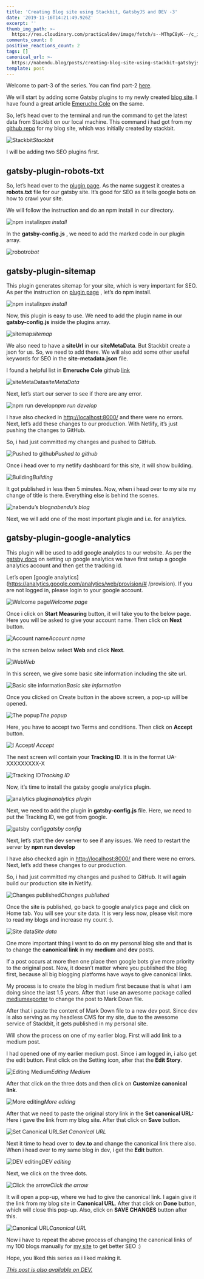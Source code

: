 ```yaml
---
title: 'Creating Blog site using Stackbit, GatsbyJS and DEV -3'
date: '2019-11-16T14:21:49.926Z'
excerpt: ''
thumb_img_path: >-
  https://res.cloudinary.com/practicaldev/image/fetch/s--MThpC8yK--/c_imagga_scale,f_auto,fl_progressive,h_420,q_auto,w_1000/https://res.cloudinary.com/practicaldev/image/fetch/s--O5vYzLMw--/c_imagga_scale%2Cf_auto%2Cfl_progressive%2Ch_420%2Cq_auto%2Cw_1000/https://thepracticaldev.s3.amazonaws.com/i/jbw5de7wcxxsc03eg1r6.jpeg
comments_count: 0
positive_reactions_count: 2
tags: []
canonical_url: >-
  https://nabendu.blog/posts/creating-blog-site-using-stackbit-gatsbyjs-and-dev-3-4n31/
template: post
---
```

Welcome to part-3 of the series. You can find part-2 [here](https://nabendu.blog/posts/creating-blog-site-using-stackbit-gatsbyjs-and-dev-2-10cb/).

We will start by adding some Gatsby plugins to my newly created [blog site](https://nabendu.blog/). I have found a great article [Emeruche Cole](https://dev.to/cole_ruche/my-top-plugins-for-a-gatsbyjs-powered-blog-1oo1) on the same.

So, let’s head over to the terminal and run the command to get the latest data from Stackbit on our local machine. This command i had got from my [github repo](https://github.com/nabendu82/nabendu-blog) for my blog site, which was initially created by stackbit.

![Stackbit](https://cdn-images-1.medium.com/max/2880/1*IdvMaOzrmZ_9JonK7b-WMw.png)*Stackbit*

I will be adding two SEO plugins first.

## gatsby-plugin-robots-txt

So, let’s head over to the [plugin page](https://www.gatsbyjs.org/packages/gatsby-plugin-robots-txt/?=gatsby-plugin-robots-txt). As the name suggest it creates a **robots.txt** file for our gatsby site. It’s good for SEO as it tells google bots on how to crawl your site.

We will follow the instruction and do an npm install in our directory.

![npm install](https://cdn-images-1.medium.com/max/2870/1*FSa6hcMzyeKeN2oaSfSs4A.png)*npm install*

In the **gatsby-config.js** , we need to add the marked code in our plugin array.

![robot](https://cdn-images-1.medium.com/max/2880/1*URp7bCW8IoxbVE3hpLCh3w.png)*robot*

## gatsby-plugin-sitemap

This plugin generates sitemap for your site, which is very important for SEO. As per the instruction on [plugin page](https://www.gatsbyjs.org/packages/gatsby-plugin-sitemap/?=) , let’s do npm install.

![npm install](https://cdn-images-1.medium.com/max/2870/1*EX5uju0_VUtrrRbzL4Te9A.png)*npm install*

Now, this plugin is easy to use. We need to add the plugin name in our **gatsby-config.js** inside the plugins array.

![sitemap](https://cdn-images-1.medium.com/max/2880/1*ilH7bUTGJ9yNjQZcxcAH4w.png)*sitemap*

We also need to have a **siteUrl** in our **siteMetaData**. But Stackbit create a json for us. So, we need to add there. We will also add some other useful keywords for SEO in the **site-metadata.json** file.

I found a helpful list in **Emeruche Cole** github [link](https://github.com/kingingcole/myblog/blob/master/gatsby-config.js)

![siteMetaData](https://cdn-images-1.medium.com/max/2880/1*-sMTiwj5MK-LZ0j5VDoN-g.png)*siteMetaData*

Next, let’s start our server to see if there are any error.

![npm run develop](https://cdn-images-1.medium.com/max/2880/1*0CTzZg5B6dVSPFFfJCANIQ.png)*npm run develop*

I have also checked in [http://localhost:8000/](http://localhost:8000/) and there were no errors. Next, let’s add these changes to our production. With Netlify, it’s just pushing the changes to GitHub.

So, i had just committed my changes and pushed to GitHub.

![Pushed to github](https://cdn-images-1.medium.com/max/2000/1*UxirZZoh7iVkdpYgb3nimQ.png)*Pushed to github*

Once i head over to my netlify dashboard for this site, it will show building.

![Building](https://cdn-images-1.medium.com/max/2880/1*Sh5siENGal3LpCXfwvQ0SQ.png)*Building*

It got published in less then 5 minutes. Now, when i head over to my site my change of title is there. Everything else is behind the scenes.

![nabendu’s blog](https://cdn-images-1.medium.com/max/2880/1*WoS5wsHJX9N8Ccu_fzRuEQ.png)*nabendu’s blog*

Next, we will add one of the most important plugin and i.e. for analytics.

## gatsby-plugin-google-analytics

This plugin will be used to add google analytics to our website. As per the [gatsby docs](https://www.gatsbyjs.org/docs/adding-analytics/) on setting up google analytics we have first setup a google analytics account and then get the tracking id.

Let’s open [google analytics](https://analytics.google.com/analytics/web/provision/# /provision). If you are not logged in, please login to your google account.

![Welcome page](https://cdn-images-1.medium.com/max/2880/1*68IAZKkcNkS-VFVeMAk-DA.png)*Welcome page*

Once i click on **Start Measuring** button, it will take you to the below page. Here you will be asked to give your account name. Then click on **Next** button.

![Account name](https://cdn-images-1.medium.com/max/2880/1*x-wEff1jF4dk2oE9Gf_Obg.png)*Account name*

In the screen below select **Web** and click **Next**.

![Web](https://cdn-images-1.medium.com/max/2880/1*INWa7XaS2k2NeP3NwrGY7A.png)*Web*

In this screen, we give some basic site information including the site url.

![Basic site information](https://cdn-images-1.medium.com/max/2880/1*nZpDq9NIMWODwhpcSIkqqw.png)*Basic site information*

Once you clicked on Create button in the above screen, a pop-up will be opened.

![The popup](https://cdn-images-1.medium.com/max/2880/1*FiNiyGWu7SgXzoCqgCaGnQ.png)*The popup*

Here, you have to accept two Terms and conditions. Then click on **Accept** button.

![I Accept](https://cdn-images-1.medium.com/max/2880/1*ZANb6A3m_S_mnNp-P8J2Lg.png)*I Accept*

The next screen will contain your **Tracking ID**. It is in the format UA-XXXXXXXXX-X

![Tracking ID](https://cdn-images-1.medium.com/max/2880/1*nNqa32mlZmmJhC9P4WQ_YQ.png)*Tracking ID*

Now, it’s time to install the gatsby google analytics plugin.

![analytics plugin](https://cdn-images-1.medium.com/max/2880/1*yAkgX-QSsDeLvDQ9WUuV-Q.png)*analytics plugin*

Next, we need to add the plugin in **gatsby-config.js** file. Here, we need to put the Tracking ID, we got from google.

![gatsby config](https://cdn-images-1.medium.com/max/2880/1*dz2ooahVHBD4nk-lCjbVdQ.png)*gatsby config*

Next, let’s start the dev server to see if any issues. We need to restart the server by **npm run develop**

I have also checked agin in [http://localhost:8000/](http://localhost:8000/) and there were no errors. Next, let’s add these changes to our production.

So, i had just committed my changes and pushed to GitHub. It will again build our production site in Netlify.

![Changes published](https://cdn-images-1.medium.com/max/2880/1*CtVXdpiAnLGHpcMVmM5n_Q.png)*Changes published*

Once the site is published, go back to google analytics page and click on Home tab. You will see your site data. It is very less now, please visit more to read my blogs and increase my count :).

![Site data](https://cdn-images-1.medium.com/max/2880/1*557Ql2HgvXXWuG28v4JBqQ.png)*Site data*

One more important thing i want to do on my personal blog site and that is to change the **canonical link** in my **medium** and **dev** posts.

If a post occurs at more then one place then google bots give more priority to the original post. Now, it doesn’t matter where you published the blog first, because all big blogging platforms have ways to give canonical links.

My process is to create the blog in medium first because that is what i am doing since the last 1.5 years. After that i use an awesome package called [mediumexporter](https://medium.com/@macropus/export-your-medium-posts-to-markdown-b5ccc8cb0050) to change the post to Mark Down file.

After that i paste the content of Mark Down file to a new dev post. Since dev is also serving as my headless CMS for my site, due to the awesome service of Stackbit, it gets published in my personal site.

Will show the process on one of my earlier blog. First will add link to a medium post.

I had opened one of my earlier medium post. Since i am logged in, i also get the edit button. First click on the Setting icon, after that the **Edit Story**.

![Editing Medium](https://cdn-images-1.medium.com/max/2880/1*XHySxNT_vom4BOXu8ll8sA.png)*Editing Medium*

After that click on the three dots and then click on **Customize canonical link**.

![More editing](https://cdn-images-1.medium.com/max/2880/1*YON9oV1-LcBy0uObavsCRQ.png)*More editing*

After that we need to paste the original story link in the **Set canonical URL:** Here i gave the link from my blog site. After that click on **Save** button.

![Set Canonical URL](https://cdn-images-1.medium.com/max/2880/1*5i7OayumsXEicYXWUXbnaw.png)*Set Canonical URL*

Next it time to head over to **dev.to** and change the canonical link there also. When i head over to my same blog in dev, i get the **Edit** button.

![DEV editing](https://cdn-images-1.medium.com/max/2880/1*qKy0fZhNVX3RD2h8IPqNnQ.png)*DEV editing*

Next, we click on the three dots.

![Click the arrow](https://cdn-images-1.medium.com/max/2880/1*5X-3t9cwxcJz7txQpychZg.png)*Click the arrow*

It will open a pop-up, where we had to give the canonical link. I again give it the link from my blog site in **Canonical URL**. After that click on **Done** button, which will close this pop-up. Also, click on **SAVE CHANGES** button after this.

![Canonical URL](https://cdn-images-1.medium.com/max/2880/1*CZT8KxkY1gfjiv0_xhIKbw.png)*Canonical URL*

Now i have to repeat the above process of changing the canonical links of my 100 blogs manually for [my site](https://nabendu.blog/) to get better SEO :)

Hope, you liked this series as i liked making it.


*[This post is also available on DEV.](https://dev.to/nabendu82/creating-blog-site-using-stackbit-gatsbyjs-and-dev-3-4n31)*


<script>
const parent = document.getElementsByTagName('head')[0];
const script = document.createElement('script');
script.type = 'text/javascript';
script.src = 'https://cdnjs.cloudflare.com/ajax/libs/iframe-resizer/4.1.1/iframeResizer.min.js';
script.charset = 'utf-8';
script.onload = function() {
    window.iFrameResize({}, '.liquidTag');
};
parent.appendChild(script);
</script>
